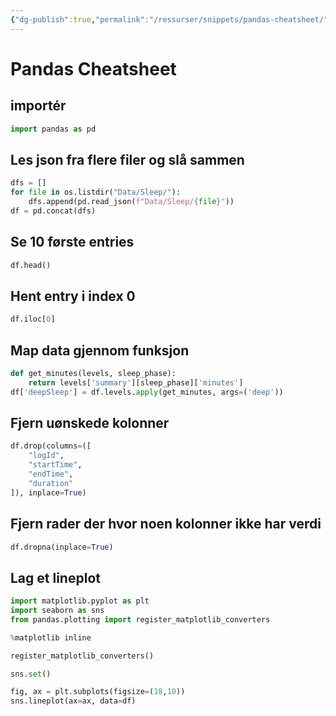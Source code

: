 ```yaml
---
{"dg-publish":true,"permalink":"/ressurser/snippets/pandas-cheatsheet/"}
---
```

# Pandas Cheatsheet
## importér
```python
import pandas as pd
```

## Les json fra flere filer og slå sammen
```python
dfs = []
for file in os.listdir("Data/Sleep/"):
    dfs.append(pd.read_json(f"Data/Sleep/{file}"))
df = pd.concat(dfs)
```

## Se 10 første entries
```python
df.head()
```

## Hent entry i index 0
```python
df.iloc[0]
```

## Map data gjennom funksjon
```python
def get_minutes(levels, sleep_phase):
	return levels['summary'][sleep_phase]['minutes']
df['deepSleep'] = df.levels.apply(get_minutes, args=('deep'))
```

## Fjern uønskede kolonner
```python
df.drop(columns=([
    "logId", 
    "startTime", 
    "endTime", 
    "duration"
]), inplace=True)
```

## Fjern rader der hvor noen kolonner ikke har verdi
```python
df.dropna(inplace=True)
```

## Lag et lineplot
```python
import matplotlib.pyplot as plt
import seaborn as sns
from pandas.plotting import register_matplotlib_converters

%matplotlib inline

register_matplotlib_converters()

sns.set()

fig, ax = plt.subplots(figsize=(18,10))
sns.lineplot(ax=ax, data=df)
```